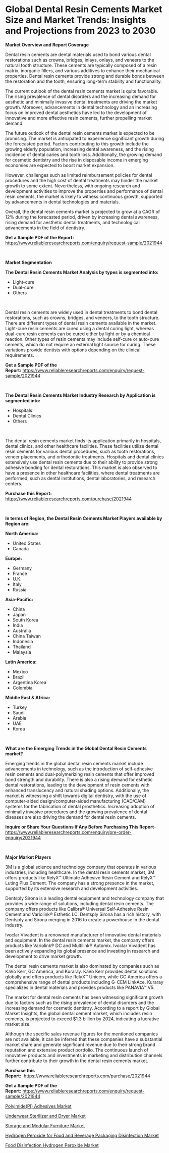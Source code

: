 <p><h1>Global Dental Resin Cements Market Size and Market Trends: Insights and Projections from 2023 to 2030</h1></p><p><strong>Market Overview and Report Coverage</strong></p>
<p><p>Dental resin cements are dental materials used to bond various dental restorations such as crowns, bridges, inlays, onlays, and veneers to the natural tooth structure. These cements are typically composed of a resin matrix, inorganic fillers, and various additives to enhance their mechanical properties. Dental resin cements provide strong and durable bonds between the restoration and the tooth, ensuring long-term stability and functionality.</p><p>The current outlook of the dental resin cements market is quite favorable. The rising prevalence of dental disorders and the increasing demand for aesthetic and minimally invasive dental treatments are driving the market growth. Moreover, advancements in dental technology and an increasing focus on improved dental aesthetics have led to the development of innovative and more effective resin cements, further propelling market demand.</p><p>The future outlook of the dental resin cements market is expected to be promising. The market is anticipated to experience significant growth during the forecasted period. Factors contributing to this growth include the growing elderly population, increasing dental awareness, and the rising incidence of dental caries and tooth loss. Additionally, the growing demand for cosmetic dentistry and the rise in disposable income in emerging economies are expected to boost market expansion.</p><p>However, challenges such as limited reimbursement policies for dental procedures and the high cost of dental treatments may hinder the market growth to some extent. Nevertheless, with ongoing research and development activities to improve the properties and performance of dental resin cements, the market is likely to witness continuous growth, supported by advancements in dental technologies and materials.</p><p>Overall, the dental resin cements market is projected to grow at a CAGR of 12% during the forecasted period, driven by increasing dental awareness, rising demand for aesthetic dental treatments, and technological advancements in the field of dentistry.</p></p>
<p><strong>Get a Sample PDF of the Report:</strong> <a href="https://www.reliableresearchreports.com/enquiry/request-sample/2021944">https://www.reliableresearchreports.com/enquiry/request-sample/2021944</a></p>
<p>&nbsp;</p>
<p><strong>Market Segmentation</strong></p>
<p><strong>The Dental Resin Cements Market Analysis by types is segmented into:</strong></p>
<p><ul><li>Light-cure</li><li>Dual-cure</li><li>Others</li></ul></p>
<p>&nbsp;</p>
<p><p>Dental resin cements are widely used in dental treatments to bond dental restorations, such as crowns, bridges, and veneers, to the tooth structure. There are different types of dental resin cements available in the market. Light-cure resin cements are cured using a dental curing light, whereas dual-cure resin cements can be cured either by light or by a chemical reaction. Other types of resin cements may include self-cure or auto-cure cements, which do not require an external light source for curing. These variations provide dentists with options depending on the clinical requirements.</p></p>
<p><strong>Get a Sample PDF of the Report:</strong>&nbsp;<a href="https://www.reliableresearchreports.com/enquiry/request-sample/2021944">https://www.reliableresearchreports.com/enquiry/request-sample/2021944</a></p>
<p>&nbsp;</p>
<p><strong>The Dental Resin Cements Market Industry Research by Application is segmented into:</strong></p>
<p><ul><li>Hospitals</li><li>Dental Clinics</li><li>Others</li></ul></p>
<p>&nbsp;</p>
<p><p>The dental resin cements market finds its application primarily in hospitals, dental clinics, and other healthcare facilities. These facilities utilize dental resin cements for various dental procedures, such as tooth restorations, veneer placements, and orthodontic treatments. Hospitals and dental clinics extensively use dental resin cements due to their ability to provide strong adhesive bonding for dental restorations. This market is also observed to have a presence in other healthcare facilities, where dental treatments are performed, such as dental institutions, dental laboratories, and research centers.</p></p>
<p><strong>Purchase this Report:</strong>&nbsp; <a href="https://www.reliableresearchreports.com/purchase/2021944">https://www.reliableresearchreports.com/purchase/2021944</a></p>
<p>&nbsp;</p>
<p><strong>In terms of Region, the Dental Resin Cements Market Players available by Region are:</strong></p>
<p>
    <p> <strong> North America: </strong>
        <ul>
            <li>United States</li>
            <li>Canada</li>
        </ul>
        </p> 
    <p> <strong> Europe: </strong>
        <ul>
            <li>Germany</li>
            <li>France</li>
            <li>U.K.</li>
            <li>Italy</li>
            <li>Russia</li>
        </ul>
        </p> 
    <p> <strong> Asia-Pacific: </strong>
        <ul>
            <li>China</li>
            <li>Japan</li>
            <li>South Korea</li>
            <li>India</li>
            <li>Australia</li>
            <li>China Taiwan</li>
            <li>Indonesia</li>
            <li>Thailand</li>
            <li>Malaysia</li>
        </ul>
        </p> 
    <p> <strong> Latin America: </strong>
        <ul>
            <li>Mexico</li>
            <li>Brazil</li>
            <li>Argentina Korea</li>
            <li>Colombia</li>
        </ul>
        </p> 
    <p> <strong> Middle East & Africa: </strong>
        <ul>
            <li>Turkey</li>
            <li>Saudi</li>
            <li>Arabia</li>
            <li>UAE</li>
            <li>Korea</li>
        </ul>
    </p>
    </p>
<p>&nbsp;</p>
<p><strong>What are the Emerging Trends in the Global Dental Resin Cements market?</strong></p>
<p><p>Emerging trends in the global dental resin cements market include advancements in technology, such as the introduction of self-adhesive resin cements and dual-polymerizing resin cements that offer improved bond strength and durability. There is also a rising demand for esthetic dental restorations, leading to the development of resin cements with enhanced translucency and natural shading options. Additionally, the market is witnessing a shift towards digital dentistry, with the use of computer-aided design/computer-aided manufacturing (CAD/CAM) systems for the fabrication of dental prosthetics. Increasing adoption of minimally invasive procedures and the growing prevalence of dental diseases are also driving the demand for dental resin cements.</p></p>
<p><strong>Inquire or Share Your Questions If Any Before Purchasing This Report</strong>- <a href="https://www.reliableresearchreports.com/enquiry/pre-order-enquiry/2021944">https://www.reliableresearchreports.com/enquiry/pre-order-enquiry/2021944</a></p>
<p>&nbsp;</p>
<p><strong>Major Market Players</strong></p>
<p><p>3M is a global science and technology company that operates in various industries, including healthcare. In the dental resin cements market, 3M offers products like RelyX™ Ultimate Adhesive Resin Cement and RelyX™ Luting Plus Cement. The company has a strong presence in the market, supported by its extensive research and development activities.</p><p>Dentsply Sirona is a leading dental equipment and technology company that provides a wide range of solutions, including dental resin cements. The company offers products like Calibra® Universal Self-Adhesive Resin Cement and Variolink® Esthetic LC. Dentsply Sirona has a rich history, with Dentsply and Sirona merging in 2016 to create a powerhouse in the dental industry.</p><p>Ivoclar Vivadent is a renowned manufacturer of innovative dental materials and equipment. In the dental resin cements market, the company offers products like Variolink® DC and Multilink® Automix. Ivoclar Vivadent has been actively expanding its global presence and investing in research and development to drive market growth.</p><p>The dental resin cements market is also dominated by companies such as KaVo Kerr, GC America, and Kuraray. KaVo Kerr provides dental solutions globally and offers products like RelyX™ Unicem, while GC America offers a comprehensive range of dental products including G-CEM LinkAce. Kuraray specializes in dental materials and provides products like PANAVIA™ V5.</p><p>The market for dental resin cements has been witnessing significant growth due to factors such as the rising prevalence of dental disorders and the increasing demand for cosmetic dentistry. According to a report by Global Market Insights, the global dental cement market, which includes resin cements, is projected to exceed $1.3 billion by 2024, indicating a lucrative market size.</p><p>Although the specific sales revenue figures for the mentioned companies are not available, it can be inferred that these companies have a substantial market share and generate significant revenue due to their strong brand reputation and extensive product portfolio. The continuous launch of innovative products and investments in marketing and distribution channels further contribute to their growth in the dental resin cements market.</p></p>
<p><strong>Purchase this Report:</strong>&nbsp;&nbsp;<a href="https://www.reliableresearchreports.com/purchase/2021944">https://www.reliableresearchreports.com/purchase/2021944</a></p>
<p></p>
<p><strong>Get a Sample PDF of the Report:</strong>&nbsp;<a href="https://www.reliableresearchreports.com/enquiry/request-sample/2021944">https://www.reliableresearchreports.com/enquiry/request-sample/2021944</a></p>
<p><p><a href="https://medium.com/@reecebednar/decoding-polyimide-pi-adhesives-market-metrics-market-share-trends-and-growth-patterns-88b8b57ccb5c">Polyimide(PI) Adhesives Market</a></p><p><a href="https://github.com/abbypearson7765/Market-Research-Report-List-1/blob/main/underwear-sterilizer-and-dryer-market.md">Underwear Sterilizer and Dryer Market</a></p><p><a href="https://github.com/grishafomin4852/Market-Research-Report-List-1/blob/main/storage-and-modular-furniture-market.md">Storage and Modular Furniture Market</a></p><p><a href="https://medium.com/@barttrantow2023/hydrogen-peroxide-for-food-and-beverage-packaging-disinfection-market-report-reveals-the-latest-3cb9fa39e176">Hydrogen Peroxide for Food and Beverage Packaging Disinfection Market</a></p><p><a href="https://medium.com/@lincolnfeil/food-disinfection-hydrogen-peroxide-market-report-reveals-the-latest-trends-and-growth-db054d52ae16">Food Disinfection Hydrogen Peroxide Market</a></p></p>